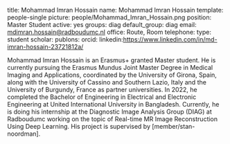 title: Mohammad Imran Hossain
name: Mohammad Imran Hossain
template: people-single
picture: people/Mohammad_Imran_Hossain.png
position: Master Student
active: yes
groups: diag
default_group: diag
email: mdimran.hossain@radboudumc.nl
office: Route, Room 
telephone:
type: student
scholar: 
publons: 
orcid: 
linkedin:https://www.linkedin.com/in/md-imran-hossain-23721812a/

Mohammad Imran Hossain is an Erasmus+ granted Master student. He is currently pursuing the Erasmus Mundus Joint Master Degree in Medical Imaging and Applications, coordinated by the University of Girona, Spain, along with the University of Cassino and Southern Lazio, Italy and the University of Burgundy, France as partner universities. In 2022, he completed the Bachelor of Engineering in Electrical and Electronic Engineering at United International University in Bangladesh. Currently, he is doing his internship at the Diagnostic Image Analysis Group (DIAG) at Radboudumc working on the topic of Real-time MR Image Reconstruction Using Deep Learning. His project is supervised by [member/stan-noordman].


